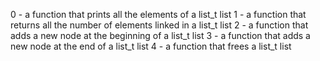 0 - a function that prints all the elements of a list_t list
1 - a function that returns all the number of elements linked in a list_t list
2 - a function that adds a new node at the beginning of a list_t list
3 - a function that adds a new node at the end of a list_t list
4 - a function that frees a list_t list
